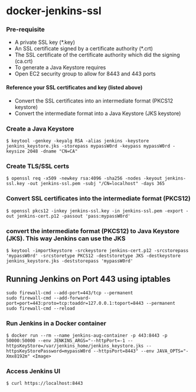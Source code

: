# docker-jenkins-ssl

### Pre-requisite

- A private SSL key (*.key)
- An SSL certificate signed by a certificate authority (*.crt)
- The SSL certificate of the certificate authority which did the signing (ca.crt)
- To generate a Java Keystore requires
- Open EC2 security group to allow for 8443 and 443 ports

#### Reference your SSL certificates and key (listed above)

- Convert the SSL certificates into an intermediate format (PKCS12 keystore)
- Convert the intermediate format into a Java Keystore (JKS keystore)


### Create a Java Keystore

```
$ keytool -genkey -keyalg RSA -alias jenkins -keystore jenkins_keystore.jks -storepass mypassW0rd -keypass mypassW0rd -keysize 2048 -dname "CN=CA"
```

### Create TLS/SSL certs

```
$ openssl req -x509 -newkey rsa:4096 -sha256 -nodes -keyout jenkins-ssl.key -out jenkins-ssl.pem -subj "/CN=localhost" -days 365
```

### Convert SSL certificates into the intermediate format (PKCS12)

```
$ openssl pkcs12 -inkey jenkins-ssl.key -in jenkins-ssl.pem -export -out jenkins-cert.p12 -passout 'pass:mypassW0rd'
```

### convert the intermediate format (PKCS12) to Java Keystore (JKS). This way Jenkins can use the JKS

```
$ keytool -importkeystore -srckeystore jenkins-cert.p12 -srcstorepass 'mypassW0rd' -srcstoretype PKCS12 -deststoretype JKS -destkeystore jenkins_keystore.jks -deststorepass 'mypassW0rd'
```

## Running Jenkins on Port 443 using iptables

```
sudo firewall-cmd --add-port=443/tcp --permanent
sudo firewall-cmd --add-forward-port=port=443:proto=tcp:toaddr=127.0.0.1:toport=8443 --permanent
sudo firewall-cmd --reload
```

### Run Jenkins in a Docker container

```
$ docker run --rm --name jenkins-aug-container -p 443:8443 -p 50000:50000 --env JENKINS_ARGS="--httpPort=-1 --httpsKeyStore=/var/jenkins_home/jenkins_keystore.jks --httpsKeyStorePassword=mypassW0rd --httpsPort=8443" --env JAVA_OPTS="-Xmx8192m" <Image>
```

### Access Jenkins UI

```
$ curl https://localhost:8443
```
